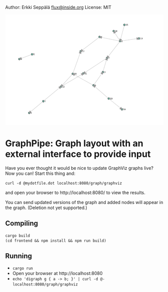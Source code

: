 Author: Erkki Seppälä <flux@inside.org>
License: MIT

![screenshot](doc/screenshot.png)

# GraphPipe: Graph layout with an external interface to provide input

Have you ever thought it would be nice to update GraphViz graphs live? Now you can! Start this thing and:

```
curl -d @mydotfile.dot localhost:8080/graph/graphviz
```

and open your browser to http://localhost:8080/ to view the results.

You can send updated versions of the graph and added nodes will appear
in the graph. (Deletion not yet supported.)

## Compiling

```
cargo build
(cd frontend && npm install && npm run build)
```

## Running

- `cargo run`
- Open your browser at http://localhost:8080
- `echo 'digraph g { a -> b; }' | curl -d @- localhost:8080/graph/graphviz`
